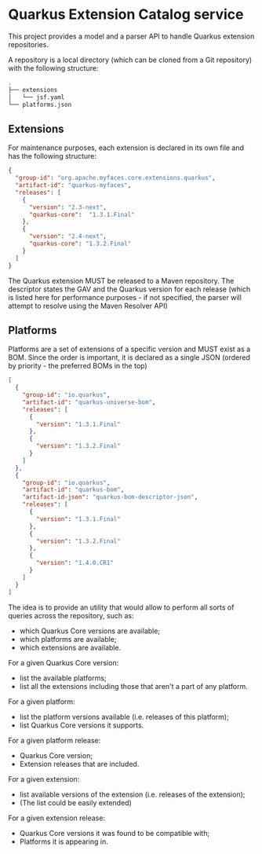 # Quarkus Extension Catalog service

This project provides a model and a parser API to handle Quarkus extension repositories.

A repository is a local directory (which can be cloned from a Git repository) with the following structure: 

```bash
.
├── extensions
│   └── jsf.yaml
└── platforms.json
```

## Extensions
For maintenance purposes, each extension is declared in its own file and has the following structure:

```json
{
  "group-id": "org.apache.myfaces.core.extensions.quarkus",
  "artifact-id": "quarkus-myfaces",
  "releases": [
    {
      "version": "2.3-next",
      "quarkus-core":  "1.3.1.Final"
    },
    {
      "version": "2.4-next",
      "quarkus-core": "1.3.2.Final"
    }
  ]
}
``` 

The Quarkus extension MUST be released to a Maven repository. The descriptor states the GAV and the Quarkus version for each release (which is listed here for performance purposes - if not specified, the parser will attempt to resolve using the Maven Resolver API)


## Platforms 

Platforms are a set of extensions of a specific version and MUST exist as a BOM. Since the order is important, it is declared as a single JSON (ordered by priority - the preferred BOMs in the top)

```json
[
  {
    "group-id": "io.quarkus",
    "artifact-id": "quarkus-universe-bom",
    "releases": [
      {
        "version": "1.3.1.Final"
      },
      {
        "version": "1.3.2.Final"
      }
    ]
  },
  {
    "group-id": "io.quarkus",
    "artifact-id": "quarkus-bom",
    "artifact-id-json": "quarkus-bom-descriptor-json",
    "releases": [
      {
        "version": "1.3.1.Final"
      },
      {
        "version": "1.3.2.Final"
      },
      {
        "version": "1.4.0.CR1"
      }
    ]
  }
]
```

The idea is to provide an utility that would allow to perform all sorts of queries across the repository, such as:

* which Quarkus Core versions are available;
* which platforms are available;
* which extensions are available.

For a given Quarkus Core version:

* list the available platforms;
* list all the extensions including those that aren't a part of any platform.

For a given platform:

* list the platform versions available (i.e. releases of this platform);
* list Quarkus Core versions it supports.

For a given platform release:

* Quarkus Core version;
* Extension releases that are included.

For a given extension:

* list available versions of the extension (i.e. releases of the extension);
* (The list could be easily extended)

For a given extension release:

* Quarkus Core versions it was found to be compatible with;
* Platforms it is appearing in.
